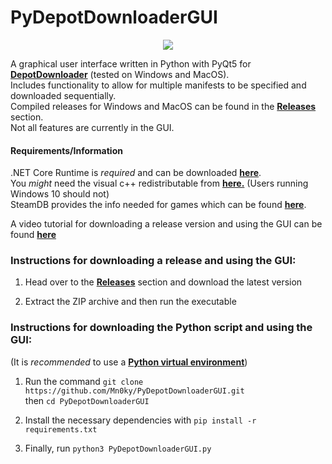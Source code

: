 PyDepotDownloaderGUI
====================
<p align="center">
  <img src="https://img.shields.io/badge/status-Beta-blue" />
 </p>

A graphical user interface written in Python with PyQt5 for [**DepotDownloader**][depotdownloader] (tested on Windows and MacOS). 
<br/>Includes functionality to allow for multiple manifests to be specified and downloaded sequentially.
<br/>Compiled releases for Windows and MacOS can be found in the [**Releases**][releases] section.
<br/>Not all features are currently in the GUI.
#### Requirements/Information
.NET Core Runtime is *required* and can be downloaded [**here**][msdotnet2.1].
<br/>You *might* need the visual c++ redistributable from [**here.**][vc] (Users running Windows 10 should not)
<br/>SteamDB provides the info needed for games which can be found [**here**][steamdatabase].

A video tutorial for downloading a release version and using the GUI can be found [**here**][yt]
### Instructions for downloading a release and using the GUI:

1. Head over to the [**Releases**][releases] section and download the latest version

2. Extract the ZIP archive and then run the executable

### Instructions for downloading the Python script and using the GUI:
(It is *recommended* to use a [**Python virtual environment**][virtualenv])

1. Run the command ``git clone https://github.com/Mn0ky/PyDepotDownloaderGUI.git`` 
<br/>then ``cd PyDepotDownloaderGUI``

2. Install the necessary dependencies with ``pip install -r requirements.txt``

3. Finally, run ``python3 PyDepotDownloaderGUI.py``

[virtualenv]: https://packaging.python.org/guides/installing-using-pip-and-virtual-environments/
[depotdownloader]: https://github.com/SteamRE/DepotDownloader
[releases]: https://github.com/Mn0ky/PyDepotDownloaderGUI/releases/latest
[msdotnet2.1]: https://dotnet.microsoft.com/download/dotnet/2.1
[steamdatabase]: https://steamdb.info/
[vc]: https://support.microsoft.com/en-us/topic/the-latest-supported-visual-c-downloads-2647da03-1eea-4433-9aff-95f26a218cc0
[yt]: https://youtu.be/NPrPSRDWL0I
